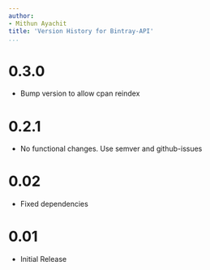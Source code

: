 ```yaml
---
author:
- Mithun Ayachit
title: 'Version History for Bintray-API'
...
```


# 0.3.0

-   Bump version to allow cpan reindex

# 0.2.1

-   No functional changes. Use semver and github-issues

# 0.02

-   Fixed dependencies

# 0.01

-   Initial Release
